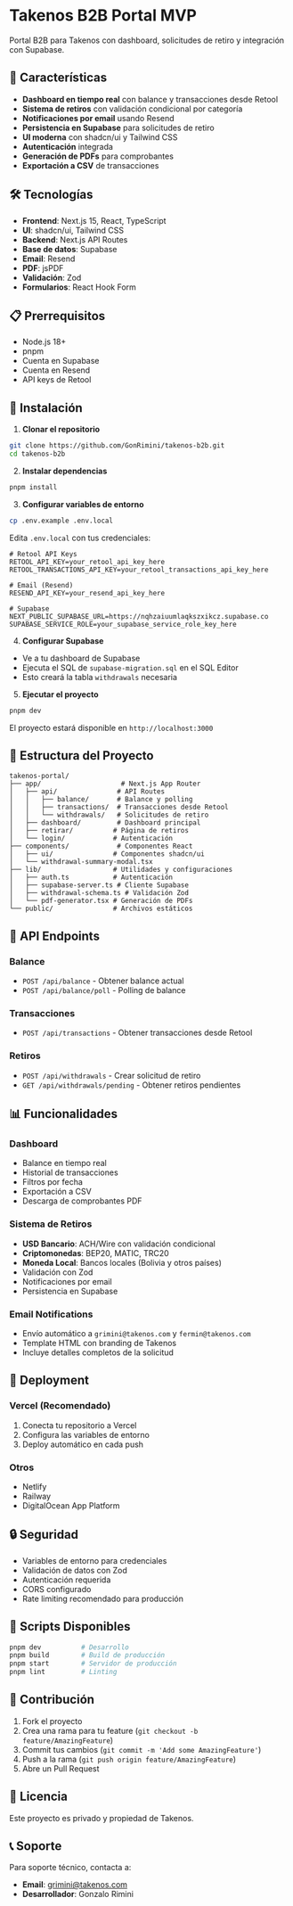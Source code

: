 # Takenos B2B Portal MVP

Portal B2B para Takenos con dashboard, solicitudes de retiro y integración con Supabase.

## 🚀 Características

- **Dashboard en tiempo real** con balance y transacciones desde Retool
- **Sistema de retiros** con validación condicional por categoría
- **Notificaciones por email** usando Resend
- **Persistencia en Supabase** para solicitudes de retiro
- **UI moderna** con shadcn/ui y Tailwind CSS
- **Autenticación** integrada
- **Generación de PDFs** para comprobantes
- **Exportación a CSV** de transacciones

## 🛠️ Tecnologías

- **Frontend**: Next.js 15, React, TypeScript
- **UI**: shadcn/ui, Tailwind CSS
- **Backend**: Next.js API Routes
- **Base de datos**: Supabase
- **Email**: Resend
- **PDF**: jsPDF
- **Validación**: Zod
- **Formularios**: React Hook Form

## 📋 Prerrequisitos

- Node.js 18+ 
- pnpm
- Cuenta en Supabase
- Cuenta en Resend
- API keys de Retool

## 🔧 Instalación

1. **Clonar el repositorio**
```bash
git clone https://github.com/GonRimini/takenos-b2b.git
cd takenos-b2b
```

2. **Instalar dependencias**
```bash
pnpm install
```

3. **Configurar variables de entorno**
```bash
cp .env.example .env.local
```

Edita `.env.local` con tus credenciales:
```env
# Retool API Keys
RETOOL_API_KEY=your_retool_api_key_here
RETOOL_TRANSACTIONS_API_KEY=your_retool_transactions_api_key_here

# Email (Resend)
RESEND_API_KEY=your_resend_api_key_here

# Supabase
NEXT_PUBLIC_SUPABASE_URL=https://nqhzaiuumlaqkszxikcz.supabase.co
SUPABASE_SERVICE_ROLE=your_supabase_service_role_key_here
```

4. **Configurar Supabase**
- Ve a tu dashboard de Supabase
- Ejecuta el SQL de `supabase-migration.sql` en el SQL Editor
- Esto creará la tabla `withdrawals` necesaria

5. **Ejecutar el proyecto**
```bash
pnpm dev
```

El proyecto estará disponible en `http://localhost:3000`

## 📁 Estructura del Proyecto

```
takenos-portal/
├── app/                    # Next.js App Router
│   ├── api/               # API Routes
│   │   ├── balance/       # Balance y polling
│   │   ├── transactions/  # Transacciones desde Retool
│   │   └── withdrawals/   # Solicitudes de retiro
│   ├── dashboard/         # Dashboard principal
│   ├── retirar/          # Página de retiros
│   └── login/            # Autenticación
├── components/            # Componentes React
│   ├── ui/               # Componentes shadcn/ui
│   └── withdrawal-summary-modal.tsx
├── lib/                  # Utilidades y configuraciones
│   ├── auth.ts           # Autenticación
│   ├── supabase-server.ts # Cliente Supabase
│   ├── withdrawal-schema.ts # Validación Zod
│   └── pdf-generator.tsx # Generación de PDFs
└── public/               # Archivos estáticos
```

## 🔌 API Endpoints

### Balance
- `POST /api/balance` - Obtener balance actual
- `POST /api/balance/poll` - Polling de balance

### Transacciones
- `POST /api/transactions` - Obtener transacciones desde Retool

### Retiros
- `POST /api/withdrawals` - Crear solicitud de retiro
- `GET /api/withdrawals/pending` - Obtener retiros pendientes

## 📊 Funcionalidades

### Dashboard
- Balance en tiempo real
- Historial de transacciones
- Filtros por fecha
- Exportación a CSV
- Descarga de comprobantes PDF

### Sistema de Retiros
- **USD Bancario**: ACH/Wire con validación condicional
- **Criptomonedas**: BEP20, MATIC, TRC20
- **Moneda Local**: Bancos locales (Bolivia y otros países)
- Validación con Zod
- Notificaciones por email
- Persistencia en Supabase

### Email Notifications
- Envío automático a `grimini@takenos.com` y `fermin@takenos.com`
- Template HTML con branding de Takenos
- Incluye detalles completos de la solicitud

## 🚀 Deployment

### Vercel (Recomendado)
1. Conecta tu repositorio a Vercel
2. Configura las variables de entorno
3. Deploy automático en cada push

### Otros
- Netlify
- Railway
- DigitalOcean App Platform

## 🔒 Seguridad

- Variables de entorno para credenciales
- Validación de datos con Zod
- Autenticación requerida
- CORS configurado
- Rate limiting recomendado para producción

## 📝 Scripts Disponibles

```bash
pnpm dev          # Desarrollo
pnpm build        # Build de producción
pnpm start        # Servidor de producción
pnpm lint         # Linting
```

## 🤝 Contribución

1. Fork el proyecto
2. Crea una rama para tu feature (`git checkout -b feature/AmazingFeature`)
3. Commit tus cambios (`git commit -m 'Add some AmazingFeature'`)
4. Push a la rama (`git push origin feature/AmazingFeature`)
5. Abre un Pull Request

## 📄 Licencia

Este proyecto es privado y propiedad de Takenos.

## 📞 Soporte

Para soporte técnico, contacta a:
- **Email**: grimini@takenos.com
- **Desarrollador**: Gonzalo Rimini
